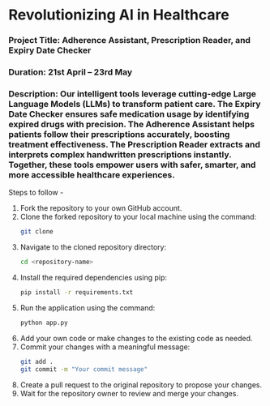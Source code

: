 # Revolutionizing AI in Healthcare

### **Project Title:** Adherence Assistant, Prescription Reader, and Expiry Date Checker
### **Duration:** 21st April – 23rd May
### **Description:** Our intelligent tools leverage cutting-edge Large Language Models (LLMs) to transform patient care. The Expiry Date Checker ensures safe medication usage by identifying expired drugs with precision. The Adherence Assistant helps patients follow their prescriptions accurately, boosting treatment effectiveness. The Prescription Reader extracts and interprets complex handwritten prescriptions instantly. Together, these tools empower users with safer, smarter, and more accessible healthcare experiences.

Steps to follow - 

1. Fork the repository to your own GitHub account.
2. Clone the forked repository to your local machine using the command:
   ```bash
   git clone
   ```
3. Navigate to the cloned repository directory:
   ```bash
   cd <repository-name>
   ```
4. Install the required dependencies using pip:
   ```bash
   pip install -r requirements.txt
   ```
5. Run the application using the command:
   ```bash
   python app.py
   ```
6. Add your own code or make changes to the existing code as needed.
7. Commit your changes with a meaningful message:
   ```bash
   git add .
   git commit -m "Your commit message"
   ```
8. Create a pull request to the original repository to propose your changes.
9. Wait for the repository owner to review and merge your changes.
